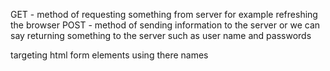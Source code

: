 GET - method of requesting something from server for example refreshing the browser 
POST - method of sending information to the server  or we can say returning something to the server such as user name and passwords 

targeting html form elements using there names

